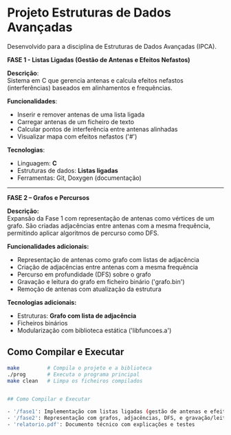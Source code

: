 #  Projeto Estruturas de Dados Avançadas 
Desenvolvido para a disciplina de Estruturas de Dados Avançadas (IPCA).  

**FASE 1 - Listas Ligadas (Gestão de Antenas e Efeitos Nefastos)**

**Descrição**:  
Sistema em C que gerencia antenas e calcula efeitos nefastos (interferências) baseados em alinhamentos e frequências. 

**Funcionalidades**:  
 - Inserir e remover antenas de uma lista ligada
 - Carregar antenas de um ficheiro de texto
 - Calcular pontos de interferência entre antenas alinhadas  
 - Visualizar mapa com efeitos nefastos ('#')  

**Tecnologias**:  
- Linguagem: **C**  
- Estruturas de dados: **Listas ligadas**  
- Ferramentas: Git, Doxygen (documentação)  

---

**FASE 2 – Grafos e Percursos**

**Descrição:**  
Expansão da Fase 1 com representação de antenas como vértices de um grafo. São criadas adjacências entre antenas com a mesma frequência, permitindo aplicar algoritmos de percurso como DFS.

**Funcionalidades adicionais:**  
- Representação de antenas como grafo com listas de adjacência  
- Criação de adjacências entre antenas com a mesma frequência  
- Percurso em profundidade (DFS) sobre o grafo  
- Gravação e leitura do grafo em ficheiro binário ('grafo.bin')  
- Remoção de antenas com atualização da estrutura  

**Tecnologias adicionais:**  
- Estruturas: **Grafo com lista de adjacência**  
- Ficheiros binários  
- Modularização com biblioteca estática ('libfuncoes.a')  


## Como Compilar e Executar

```bash
make         # Compila o projeto e a biblioteca
./prog       # Executa o programa principal
make clean   # Limpa os ficheiros compilados


## Como Compilar e Executar

- '/fase1': Implementação com listas ligadas (gestão de antenas e efeitos nefastos)
- '/fase2': Representação com grafos, adjacências, DFS, e gravação/leitura em ficheiros binários
- 'relatorio.pdf': Documento técnico com explicações e testes
